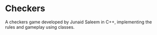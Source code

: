 # Checkers
A checkers game developed by Junaid Saleem in C++, implementing the rules and gameplay using classes.
